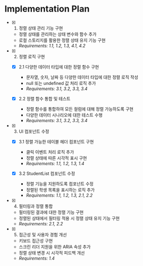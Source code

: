 # Implementation Plan

- [x] 1. 정렬 상태 관리 기능 구현
  - 정렬 상태를 관리하는 상태 변수와 함수 추가
  - 로컬 스토리지를 활용한 정렬 상태 유지 기능 구현
  - _Requirements: 1.1, 1.2, 1.3, 4.1, 4.2_

- [x] 2. 정렬 로직 구현
  - [x] 2.1 다양한 데이터 타입에 대한 정렬 함수 구현
    - 문자열, 숫자, 날짜 등 다양한 데이터 타입에 대한 정렬 로직 작성
    - null 또는 undefined 값 처리 로직 추가
    - _Requirements: 3.1, 3.2, 3.3, 3.4_
  
  - [x] 2.2 정렬 함수 통합 및 테스트
    - 정렬 함수를 통합하여 모든 컬럼에 대해 정렬 가능하도록 구현
    - 다양한 데이터 시나리오에 대한 테스트 수행
    - _Requirements: 3.1, 3.2, 3.3, 3.4_

- [x] 3. UI 컴포넌트 수정
  - [x] 3.1 정렬 가능한 테이블 헤더 컴포넌트 구현
    - 클릭 이벤트 처리 로직 추가
    - 정렬 상태에 따른 시각적 표시 구현
    - _Requirements: 1.1, 1.2, 1.3, 1.4_
  
  - [x] 3.2 StudentList 컴포넌트 수정
    - 정렬 기능을 지원하도록 컴포넌트 수정
    - 정렬된 학생 목록을 표시하는 로직 추가
    - _Requirements: 1.1, 1.2, 1.3, 2.1, 2.2_

- [x] 4. 필터링과 정렬 통합
  - 필터링된 결과에 대한 정렬 기능 구현
  - 정렬된 상태에서 필터링 적용 시 정렬 상태 유지 기능 구현
  - _Requirements: 2.1, 2.2_

- [x] 5. 접근성 및 사용자 경험 개선
  - 키보드 접근성 구현
  - 스크린 리더 지원을 위한 ARIA 속성 추가
  - 정렬 상태 변경 시 시각적 피드백 개선
  - _Requirements: 1.4_